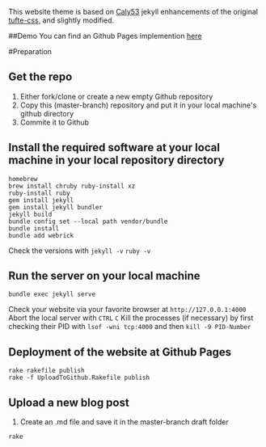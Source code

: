 This website theme is based on [Caly53](https://github.com/clayh53/tufte-jekyll/tree/master) jekyll enhancements of the original [tufte-css](https://github.com/edwardtufte/tufte-css), and slightly modified. 

##Demo
You can find an Github Pages implemention [here](https://matthiasfrenzl.com)

#Preparation
## Get the repo
1) Either fork/clone or create a new empty Github repository
2) Copy this (master-branch) repository and put it in your local machine's github directory 
3) Commite it to Github
## Install the required software at your local machine in your local repository directory
```
homebrew
brew install chruby ruby-install xz
ruby-install ruby
gem install jekyll
gem install jekyll bundler
jekyll build 
bundle config set --local path vendor/bundle
bundle install
bundle add webrick
```
Check the versions with 
`jekyll -v`
`ruby -v`

## Run the server on your local machine
```
bundle exec jekyll serve
```
Check your website via your favorite browser at `http://127.0.0.1:4000`
Abort the local server with `CTRL` `C`
Kill the processes (if necessary) by first checking their PID with `lsof -wni tcp:4000` and then `kill -9 PID-Number`


## Deployment of the website at Github Pages
```
rake rakefile publish
rake -f UploadToGithub.Rakefile publish
```

## Upload a new blog post
1) Create an .md file and save it in the master-branch draft folder
```
rake 
```




